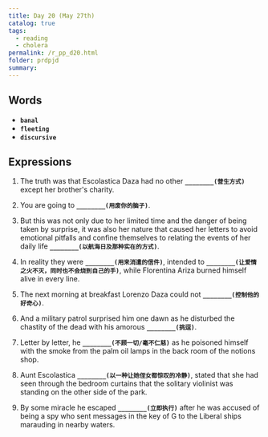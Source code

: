 ```yaml
---
title: Day 20 (May 27th)
catalog: true
tags: 
  - reading
  - cholera
permalink: /r_pp_d20.html
folder: prdpjd
summary: 
---
```


## Words

-   <b data-toggle="tooltip" data-original-title="{{site.data.glossary.banal}}">`banal`</b>
-   <b data-toggle="tooltip" data-original-title="{{site.data.glossary.fleeting}}">`fleeting`</b>
-   <b data-toggle="tooltip" data-original-title="{{site.data.glossary.discursive}}">`discursive`</b>


## Expressions

1.  The truth was that Escolastica Daza had no other <b data-toggle="tooltip" data-original-title="{{site.data.answers.20_a}}">`________(营生方式)`</b> except her brother's charity.

2.  You are going to <b data-toggle="tooltip" data-original-title="{{site.data.answers.20_b}}">`________(用废你的脑子)`</b>.

3.  But this was not only due to her limited time and the danger of being taken by surprise, it was also her nature that caused her letters to avoid emotional pitfalls and confine themselves to relating the events of her daily life <b data-toggle="tooltip" data-original-title="{{site.data.answers.20_c}}">`________(以航海日及那种实在的方式)`</b>.

4.  In reality they were <b data-toggle="tooltip" data-original-title="{{site.data.answers.20_d}}">`________(用来消遣的信件)`</b>, intended to <b data-toggle="tooltip" data-original-title="{{site.data.answers.20_d2}}">`________(让爱情之火不灭，同时也不会烧到自己的手)`</b>, while Florentina Ariza burned himself alive in every line.

5.  The next morning at breakfast Lorenzo Daza could not <b data-toggle="tooltip" data-original-title="{{site.data.answers.20_e}}">`________(控制他的好奇心)`</b>.

6.  And a military patrol surprised him one dawn as he disturbed the chastity of the dead with his amorous <b data-toggle="tooltip" data-original-title="{{site.data.answers.20_f}}">`________(挑逗)`</b>.

7.  Letter by letter, he <b data-toggle="tooltip" data-original-title="{{site.data.answers.20_g}}">`________(不顾一切/毫不仁慈)`</b> as he poisoned himself with the smoke from the palm oil lamps in the back room of the notions shop.

8.  Aunt Escolastica <b data-toggle="tooltip" data-original-title="{{site.data.answers.20_h}}">`________(以一种让她侄女都惊叹的冷静)`</b>, stated that she had seen through the bedroom curtains that the solitary violinist was standing on the other side of the park.

9.  By some miracle he escaped <b data-toggle="tooltip" data-original-title="{{site.data.answers.20_i}}">`________(立即执行)`</b> after he was accused of being a spy who sent messages in the key of G to the Liberal ships marauding in nearby waters.